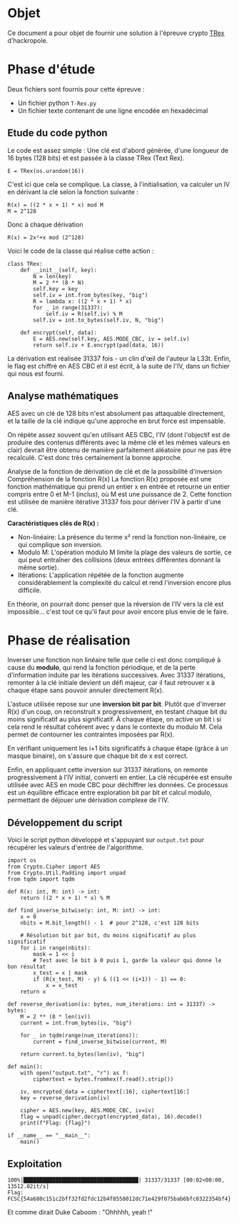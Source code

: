 


# Objet

Ce document a pour objet de fournir une solution à l'épreuve crypto [TRex](https://hackropole.fr/fr/challenges/crypto/fcsc2022-crypto-t-rex/) d'hackropole.

# Phase d'étude

Deux fichiers sont fournis pour cette épreuve :

 - Un fichier python `T-Rex.py`
 - Un fichier texte contenant de une ligne encodée en hexadécimal 

## Etude du code python

Le code est assez simple : 
Une clé est d'abord générée, d'une longueur de 16 bytes (128 bits) et est passée à la classe TRex (Text Rex). 

    E = TRex(os.urandom(16))
    
C'est ici que cela se complique. La classe, à l'initialisation, va calculer un IV en dérivant la clé selon la fonction suivante :

    R(x) = ((2 * x + 1) * x) mod M
    M = 2^128

Donc à chaque dérivation 

    R(x) = 2x²+x mod (2^128)

Voici le code de la classe qui réalise cette action :

    class TRex:
        def __init__(self, key):
            N = len(key)
            M = 2 ** (8 * N)
            self.key = key
            self.iv = int.from_bytes(key, "big")
            R = lambda x: ((2 * x + 1) * x)
            for _ in range(31337):
                self.iv = R(self.iv) % M
            self.iv = int.to_bytes(self.iv, N, "big")
    
        def encrypt(self, data):
            E = AES.new(self.key, AES.MODE_CBC, iv = self.iv)
            return self.iv + E.encrypt(pad(data, 16))

La dérivation est réalisée 31337 fois - un clin d'œil de l'auteur la L33t.
Enfin, le flag est chiffré en AES CBC et il est écrit, à la suite de l'IV, dans un fichier qui nous est fourni.

## Analyse mathématiques

AES avec un clé de 128 bits n'est absolument pas attaquable directement, et la taille de la clé indique qu'une approche en brut force est impensable. 

On répète assez souvent qu'en utilisant AES CBC, l'IV (dont l'objectif est de produire des contenus différents avec la même clé et les mêmes valeurs en clair) devrait être obtenu de manière parfaitement aléatoire pour ne pas être recalculé. C'est donc très certainement la bonne approche.

Analyse de la fonction de dérivation de clé et de la possibilité d'inversion
Compréhension de la fonction R(x)
La fonction R(x) proposée est une fonction mathématique qui prend un entier x en entrée et retourne un entier compris entre 0 et M-1 (inclus), où M est une puissance de 2. Cette fonction est utilisée de manière itérative 31337 fois pour dériver l'IV à partir d'une clé.

**Caractéristiques clés de R(x) :**

 - Non-linéaire: La présence du terme x² rend la fonction non-linéaire, ce qui complique son inversion.
 - Modulo M: L'opération modulo M limite la plage des valeurs de sortie,
   ce qui peut entraîner des collisions (deux entrées différentes
   donnant la même sortie).
 - Itérations: L'application répétée de la fonction augmente
   considérablement la complexité du calcul et rend l'inversion encore
   plus difficile.

En théorie, on pourrait donc penser que la réversion de l'IV vers la clé est impossible... c'est tout ce qu'il faut pour avoir encore plus envie de le faire.

# Phase de réalisation


Inverser une fonction non linéaire telle que celle ci est donc  compliqué à cause du **modulo**, qui rend la fonction périodique, et de la perte d'information induite par les itérations successives. Avec 31337 itérations, remonter à la clé initiale devient un défi majeur, car il faut retrouver x à chaque étape sans pouvoir annuler directement R(x).

L'astuce utilisée repose sur une **inversion bit par bit**. Plutôt que d'inverser R(x) d'un coup, on reconstruit x progressivement, en testant chaque bit du moins significatif au plus significatif. 
À chaque étape, on active un bit i si cela rend le résultat cohérent avec y dans le contexte du modulo M. Cela permet de contourner les contraintes imposées par R(x).

En vérifiant uniquement les i+1 bits significatifs à chaque étape (grâce à un masque binaire), on s'assure que chaque bit de x est correct.

Enfin, en appliquant cette inversion sur 31337 itérations, on remonte progressivement à l'IV initial, converti en entier. La clé récupérée est ensuite utilisée avec AES en mode CBC pour déchiffrer les données. Ce processus est un équilibre efficace entre exploration bit par bit et calcul modulo, permettant de déjouer une dérivation complexe de l'IV.

## Développement du script

Voici le script python développé et s'appuyant sur `output.txt` pour récupérer les valeurs d'entrée de l'algorithme.

    import os
    from Crypto.Cipher import AES
    from Crypto.Util.Padding import unpad
    from tqdm import tqdm
    
    def R(x: int, M: int) -> int:
        return ((2 * x + 1) * x) % M
    
    def find_inverse_bitwise(y: int, M: int) -> int:
        x = 0
        nbits = M.bit_length() - 1  # pour 2^128, c'est 128 bits
        
        # Résolution bit par bit, du moins significatif au plus significatif
        for i in range(nbits):
            mask = 1 << i
            # Test avec le bit à 0 puis 1, garde la valeur qui donne le bon résultat
            x_test = x | mask
            if (R(x_test, M) - y) & ((1 << (i+1)) - 1) == 0:
                x = x_test
        return x
    
    def reverse_derivation(iv: bytes, num_iterations: int = 31337) -> bytes:
        M = 2 ** (8 * len(iv))
        current = int.from_bytes(iv, "big")
        
        for _ in tqdm(range(num_iterations)):
            current = find_inverse_bitwise(current, M)
        
        return current.to_bytes(len(iv), "big")
    
    def main():
        with open("output.txt", "r") as f:
            ciphertext = bytes.fromhex(f.read().strip())
        
        iv, encrypted_data = ciphertext[:16], ciphertext[16:]
        key = reverse_derivation(iv)
        
        cipher = AES.new(key, AES.MODE_CBC, iv=iv)
        flag = unpad(cipher.decrypt(encrypted_data), 16).decode()
        print(f"Flag: {flag}")
    
    if __name__ == "__main__":
        main()

## Exploitation

    100%|████████████████████████████████████| 31337/31337 [00:02<00:00, 13512.02it/s]
    Flag: FCSC{54a680c151c2bff32fd2fdc12b4f8558012dc71e429f075bab6bfc0322354bf4}

Et comme dirait Duke Caboom : "Ohhhhh, yeah !"

